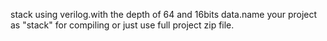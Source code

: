 stack using verilog.with the depth of 64 and 16bits data.name your project as "stack" for compiling or just use full project zip file.

